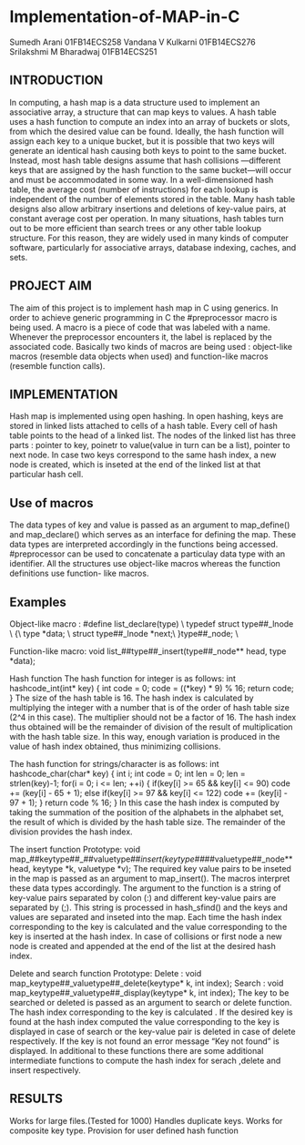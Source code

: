 # Implementation-of-MAP-in-C

Sumedh Arani 01FB14ECS258 
Vandana V Kulkarni 01FB14ECS276 
Srilakshmi M Bharadwaj 01FB14ECS251

<h2>INTRODUCTION</h2>
In computing, a hash map is a data structure used to implement an associative array, a structure that can map keys to values. A hash table uses a hash function to compute an index into an array of buckets or slots, from which the desired value can be found.
Ideally, the hash function will assign each key to a unique bucket, but it is possible that two keys will generate an identical hash causing both keys to point to the same bucket. Instead, most hash table designs assume that hash collisions —different keys that are assigned by the hash function to the same bucket—will occur and must be accommodated in some way.
In a well-dimensioned hash table, the average cost (number of instructions) for each lookup is independent of the number of elements stored in the table. Many hash table designs also allow arbitrary insertions and deletions of key-value pairs, at constant average cost per operation.
In many situations, hash tables turn out to be more efficient than search trees or any other table lookup structure. For this reason, they are widely used in many kinds of computer software, particularly for associative arrays, database indexing, caches, and sets.
<h2>PROJECT AIM</h2>
The aim of this project is to implement hash map in C using generics. In order to achieve generic programming in C the #preprocessor macro is being used. A macro is a piece of code that was labeled with a name. Whenever the preprocessor encounters it, the label is replaced by the associated code. Basically two kinds of macros are being used : object-like macros
(resemble data objects when used) and function-like macros (resemble function calls).
 <h2>IMPLEMENTATION</h2>
Hash map is implemented using open hashing. In open hashing, keys are stored in linked lists attached to cells of a hash table. Every cell of hash table points to the head of a linked list. The nodes of the linked list has three parts : pointer to key, poinetr to value(value in turn can be a list), pointer to next node. In case two keys correspond to the same hash index, a new node is created, which is inseted at the end of the linked list at that particular hash cell.

<h2>Use of macros</h2>
The data types of key and value is passed as an argument to map_define() and map_declare() which serves as an interface for defining the map. These data types are interpreted accordingly in the functions being accessed. #preprocessor can be used to concatenate a particulay data type with an identifier. All the structures use object-like macros whereas the function definitions use function- like macros.

<h2>Examples</h2>
Object-like macro : #define list_declare(type) \
typedef struct type##_lnode \
{\
type *data; \
struct type##_lnode *next;\
}type##_node; \

Function-like macro:
void list_##type##_insert(type##_node** head, type *data);

Hash function
The hash function for integer is as follows: int hashcode_int(int* key)
{
  int code = 0;
  code = ((*key) * 9) % 16;
  return code; 
}
The size of the hash table is 16. The hash index is calculated by multiplying the integer with a number that is of the order of hash table size (2^4 in this case). The multiplier should not be a factor of 16. The hash index thus obtained will be the remainder of division of the result of multiplication with the hash table size. In this way, enough variation is produced in the value of hash index obtained, thus minimizing collisions.

 The hash function for strings/character is as follows: int hashcode_char(char* key)
{
int i;
int code = 0;
int len = 0;
len = strlen(key)-1; for(i = 0; i <= len; ++i) {
if(key[i] >= 65 && key[i] <= 90) code += (key[i] - 65 + 1);
else if(key[i] >= 97 && key[i] <= 122) code += (key[i] - 97 + 1);
}
return code % 16; }
In this case the hash index is computed by taking the summation of the position of the alphabets in the alphabet set, the result of which is divided by the hash table size. The remainder of the division provides the hash index.

The insert function
Prototype:
void map_##keytype##_##valuetype##_insert(keytype##_##valuetype##_node** head, keytype *k, valuetype *v);
The required key value pairs to be inseted in the map is passed as an argument to map_insert(). The macros interpret these data types accordingly. The argument to the function is a string of key-value pairs separated by colon (:) and different key-value pairs are separated by (;). This string is processed in hash_sfind() and the keys and values are separated and inseted into the map. Each time the hash index corresponding to the key is calculated and the value corresponding to the key is inserted at the hash index. In case of collisions or
 first node a new node is created and appended at the end of the list at the desired hash index.

   Delete and search function
Prototype:
Delete : void map_keytype##_valuetype##_delete(keytype* k, int index); Search : void map_keytype##_valuetype##_display(keytype* k, int index);
The key to be searched or deleted is passed as an argument to search or delete function. The hash index corresponding to the key is calculated . If the desired key is found at the hash index computed the value corresponding to the key is displayed in case of search or the key-value pair is deleted in case of delete respectively. If the key is not found an error message “Key not found” is displayed.
In additional to these functions there are some additional intermediate functions to compute the hash index for serach ,delete and insert respectively.

<h2>RESULTS</h2>
Works for large files.(Tested for 1000) Handles duplicate keys.
Works for composite key type. Provision for user defined hash function
